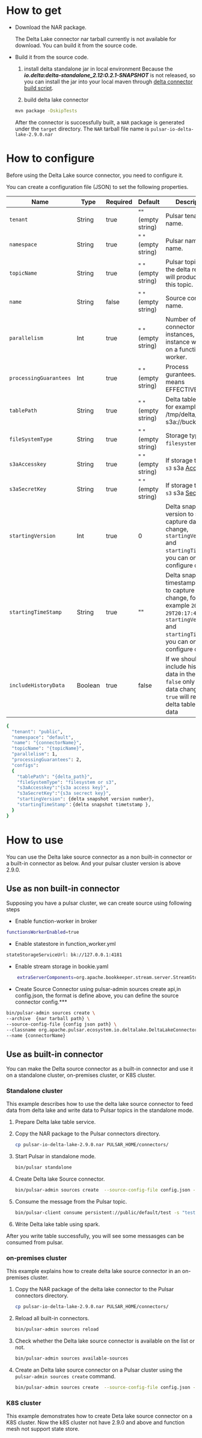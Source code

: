 # How to get 
- Download the NAR package.
   
  The Delta Lake connector nar tarball currently is not available for download. You can build it from the source code.
  
- Build it from the source code. 
  1. install delta standalone jar in local environment
Because the ***io.delta:delta-standalone_2.12:0.2.1-SNAPSHOT*** is not released, so you can install the jar into your local
maven through [delta connector build script](https://github.com/delta-io/connectors/blob/6b468dabcbea5e24a8f81887d2f6e855b2b63ed5/build.sbt#L376).
  
  2. build delta lake connector
    ```bash
    mvn package -DskipTests
    ```

    After the connector is successfully built, a `NAR` package is generated under the `target` directory. 
    The `NAR` tarball file name is `pulsar-io-delta-lake-2.9.0.nar` 

# How to configure
Before using the Delta Lake source connector, you need to configure it.

You can create a configuration file (JSON) to set the following properties.

| Name | Type|Required | Default | Description
|------|----------|----------|---------|-------------|
| `tenant` |String| true | "" (empty string) | Pulsar tenant name. |
| `namespace` | String| true | " " (empty string) | Pulsar namespace name. |
| `topicName` | String|true | " " (empty string) | Pulsar topic name, the delta record will produce into this topic. |
| `name` | String|false | " " (empty string) | Source connector name. |
| `parallelism` | Int|true | " " (empty string) | Number of source connector instances, each instance will run on a function worker. |
| `processingGuarantees` | Int|true | " " (empty string) | Process gurantees. 2 means EFFECTIVE_ONCE |
| `tablePath` | String|true | " " (empty string) | Delta table path for example: /tmp/delta_test or s3a://bucketname/ |
| `fileSystemType` | String|true | " " (empty string) | Storage type, `filesystem` or `s3` |
| `s3aAccesskey` | String|true | " " (empty string) | If storage type is `s3` s3a [Accesskey](https://aws.amazon.com/cn/console/) |
| `s3aSecretKey` | String|true | " " (empty string) | If storage type is `s3` s3a [SecretKey](https://aws.amazon.com/cn/console/) |
| `startingVersion` | Int|true | 0 | Delta snapshot version to start to capture data change, `startingVersion` and `startingTimeStamp`, you can only configure one |
| `startingTimeStamp` | String|true | "" | Delta snapshot timestamp to start to capture data change, for example `2021-09-29T20:17:46.384Z`, `startingVersion` and `startingTimeStamp`, you can only configure one  |
| `includeHistoryData` | Boolean |true | false | If we should include history data in the table, if `false` only capture data changes, if `true` will read all delta table history data|


```bash
{
  "tenant": "public",
  "namespace": "default",
  "name": "{connectorName}",
  "topicName": "{topicName}",
  "parallelism": 1,
  "processingGuarantees": 2,
  "configs":
  {
    "tablePath": "{delta_path}",
    "fileSystemType": "filesystem or s3",
    "s3aAccesskey":"{s3a access key}",
    "s3aSecretKey":"{s3a secrect key}",
    "startingVersion": {delta snapshot version number},
    "startingTimeStamp"：{delta snapshot timetstamp },
  }
}
```

# How to use
You can use the Delta lake source connector as a non built-in connector or a built-in connector as below. And your pulsar
cluster version is above 2.9.0. 

## Use as non built-in connector 
Supposing you have a pulsar cluster, we can create source using following steps 

* Enable function-worker in broker
```bash
functionsWorkerEnabled=true
```
* Enable statestore in function_worker.yml
```bash
stateStorageServiceUrl: bk://127.0.0.1:4181
```

* Enable stream storage in bookie.yaml
```bash
    extraServerComponents=org.apache.bookkeeper.stream.server.StreamStorageLifecycleComponent
```
* Create Source Connector using pulsar-admin sources create api,in config.json, 
the format is define above, you can define the source connector config.***

```bash
bin/pulsar-admin sources create \
--archive  {nar tarball path} \
--source-config-file {config json path} \
--classname org.apache.pulsar.ecosystem.io.deltalake.DeltaLakeConnectorSource \
--name {connectorName}
```

## Use as built-in connector
You can make the Delta source connector as a built-in connector and use it on a standalone cluster, on-premises cluster, or K8S cluster.

### Standalone cluster

This example describes how to use the delta lake source connector to feed data from delta lake and write data to Pulsar topics in the standalone mode.
1. Prepare Delta lake table service.

2. Copy the NAR package to the Pulsar connectors directory.
    ```bash
    cp pulsar-io-delta-lake-2.9.0.nar PULSAR_HOME/connectors/
    ```
3. Start Pulsar in standalone mode.

    ```bash
    bin/pulsar standalone
    ```
4. Create Delta lake Source connector.
    ```bash
    bin/pulsar-admin sources create  --source-config-file config.json --source-type deltalake
    ```
5. Consume the message from the Pulsar topic.
   
    ```bash
    bin/pulsar-client consume persistent://public/default/test -s "test-subs" -n 0
    ```

6. Write Delta lake table using spark.

 After you write table successfully, you will see some messasges can be consumed from pulsar.


### on-premises cluster
This example explains how to create delta lake source connector in an on-premises cluster.
1. Copy the NAR package of the delta lake connector to the Pulsar connectors directory.
     ```bash
     cp pulsar-io-delta-lake-2.9.0.nar PULSAR_HOME/connectors/
     ```
2. Reload all built-in connectors.
    ```bash
    bin/pulsar-admin sources reload
    ```
3. Check whether the Delta lake source connector is available on the list or not.
   ```bash
   bin/pulsar-admin sources available-sources
   ```
4. Create an Delta lake source connector on a Pulsar cluster using the `pulsar-admin sources create` command.
  
    ```bash
    bin/pulsar-admin sources create  --source-config-file config.json --source-type deltalake
    ```                      


### K8S cluster
This example demonstrates how to create Deta lake source connector on a K8S cluster.
Now the k8S cluster not have 2.9.0 and above and function mesh not support state store.


